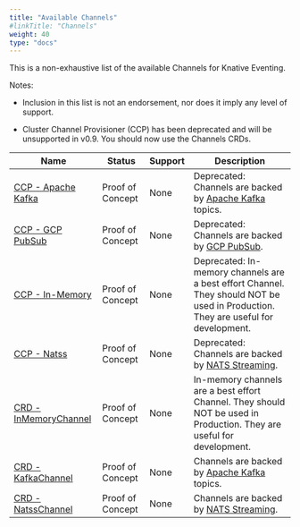 ```yaml
---
title: "Available Channels"
#linkTitle: "Channels"
weight: 40
type: "docs"
---
```


<!--
This is a generated file and should not be changed manually. All changes should follow the
procedure:

1. Update the information in [`channels.yaml`](channels.yaml).

2. Run the generator tool:
    ```shell
    go run eventing/channels/generator/main.go
    ```
-->

This is a non-exhaustive list of the available Channels for Knative Eventing.

Notes:

- Inclusion in this list is not an endorsement, nor does it imply any level of
  support.

- Cluster Channel Provisioner (CCP) has been deprecated and will be unsupported
  in v0.9. You should now use the Channels CRDs.

| Name                                                                                                           | Status           | Support | Description                                                                                                                       |
| -------------------------------------------------------------------------------------------------------------- | ---------------- | ------- | --------------------------------------------------------------------------------------------------------------------------------- |
| [CCP - Apache Kafka](https://github.com/knative/eventing-contrib/tree/master/kafka/channel/config/provisioner) | Proof of Concept | None    | Deprecated: Channels are backed by [Apache Kafka](http://kafka.apache.org/) topics.                                               |
| [CCP - GCP PubSub](https://github.com/knative/eventing/tree/master/contrib/gcppubsub/config)                   | Proof of Concept | None    | Deprecated: Channels are backed by [GCP PubSub](https://cloud.google.com/pubsub/).                                                |
| [CCP - In-Memory](https://github.com/knative/eventing/tree/master/config/provisioners/in-memory-channel)       | Proof of Concept | None    | Deprecated: In-memory channels are a best effort Channel. They should NOT be used in Production. They are useful for development. |
| [CCP - Natss](https://github.com/knative/eventing/tree/master/contrib/natss/config/provisioner)                | Proof of Concept | None    | Deprecated: Channels are backed by [NATS Streaming](https://github.com/nats-io/nats-streaming-server#configuring).                |
| [CRD - InMemoryChannel](https://github.com/knative/eventing/tree/master/config/channels/in-memory-channel)     | Proof of Concept | None    | In-memory channels are a best effort Channel. They should NOT be used in Production. They are useful for development.             |
| [CRD - KafkaChannel](https://github.com/knative/eventing-contrib/tree/master/kafka/channel/config)             | Proof of Concept | None    | Channels are backed by [Apache Kafka](http://kafka.apache.org/) topics.                                                           |
| [CRD - NatssChannel](https://github.com/knative/eventing/tree/master/contrib/natss/config)                     | Proof of Concept | None    | Channels are backed by [NATS Streaming](https://github.com/nats-io/nats-streaming-server#configuring).                            |
